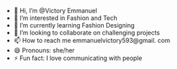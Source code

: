 - 👋 Hi, I’m @Victory Emmanuel 
- 👀 I’m interested in Fashion and Tech
- 🌱 I’m currently learning Fashion Designing
- 💞️ I’m looking to collaborate on challenging projects
- 📫 How to reach me emmanuelvictory593@gmail. com
- 😄 Pronouns: she/her
- ⚡ Fun fact: I love communicating with people 

<!---
MahMah593/MahMah593 is a ✨ special ✨ repository because its `README.md` (this file) appears on your GitHub profile.
You can click the Preview link to take a look at your changes.
--->
